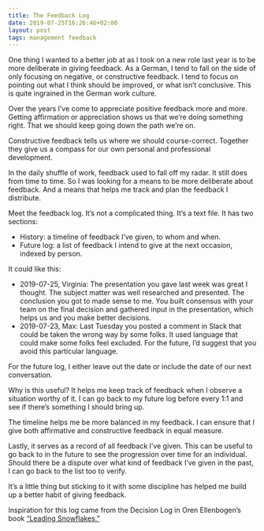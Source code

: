 ```yaml
---
title: The Feedback Log
date: 2019-07-25T16:26:46+02:00
layout: post
tags: management feedback
---
```


One thing I wanted to a better job at as I took on a new role last year is to be more deliberate in giving feedback. As a German, I tend to fall on the side of only focusing on negative, or constructive feedback. I tend to focus on pointing out what I think should be improved, or what isn’t conclusive. This is quite ingrained in the German work culture.

Over the years I’ve come to appreciate positive feedback more and more. Getting affirmation or appreciation shows us that we’re doing something right. That we should keep going down the path we’re on.

Constructive feedback tells us where we should course-correct. Together they give us a compass for our own personal and professional development.

In the daily shuffle of work, feedback used to fall off my radar. It still does from time to time. So I was looking for a means to be more deliberate about feedback. And a means that helps me track and plan the feedback I distribute.

Meet the feedback log. It’s not a complicated thing. It’s a text file. It has two sections:

* History: a timeline of feedback I’ve given, to whom and when.
* Future log: a list of feedback I intend to give at the next occasion, indexed by person.

It could like this:

* 2019-07-25, Virginia: The presentation you gave last week was great I thought. The subject matter was well researched and presented. The conclusion you got to made sense to me. You built consensus with your team on the final decision and gathered input in the presentation, which helps us and you make better decisions.
* 2019-07-23, Max: Last Tuesday you posted a comment in Slack that could be taken the wrong way by some folks. It used language that could make some folks feel excluded. For the future, I’d suggest that you avoid this particular language.

For the future log, I either leave out the date or include the date of our next conversation.

Why is this useful? It helps me keep track of feedback when I observe a situation worthy of it. I can go back to my future log before every 1:1 and see if there’s something I should bring up.

The timeline helps me be more balanced in my feedback. I can ensure that I give both affirmative and constructive feedback in equal measure.

Lastly, it serves as a record of all feedback I’ve given. This can be useful to go back to in the future to see the progression over time for an individual. Should there be a dispute over what kind of feedback I’ve given in the past, I can go back to the list too to verify.

It’s a little thing but sticking to it with some discipline has helped me build up a better habit of giving feedback.

Inspiration for this log came from the Decision Log in Oren Ellenbogen’s book [“Leading Snowflakes.”](http://leadingsnowflakes.com)
